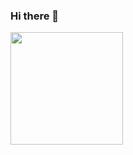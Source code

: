 ### Hi there 👋

<div>
  <a href="https://github.com/SnowZone18">
  <img height="180em" src="https://github-readme-stats.vercel.app/api?username=SnowZone18&show_icons=true&theme=dracula&include_all_commits=true&count_private=true"/>
</div>
